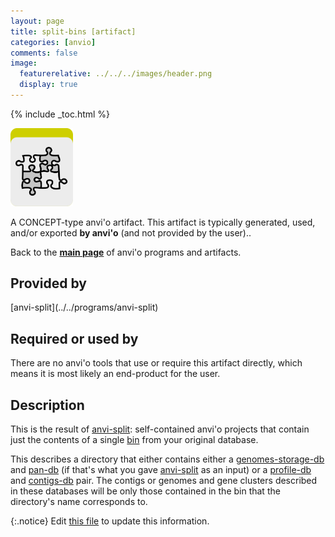 ```yaml
---
layout: page
title: split-bins [artifact]
categories: [anvio]
comments: false
image:
  featurerelative: ../../../images/header.png
  display: true
---
```



{% include _toc.html %}


<img src="../../images/icons/CONCEPT.png" alt="CONCEPT" style="width:100px; border:none" />

A CONCEPT-type anvi'o artifact. This artifact is typically generated, used, and/or exported **by anvi'o** (and not provided by the user)..

Back to the **[main page](../../)** of anvi'o programs and artifacts.

## Provided by


<p style="text-align: left" markdown="1"><span class="artifact-p">[anvi-split](../../programs/anvi-split)</span></p>


## Required or used by


There are no anvi'o tools that use or require this artifact directly, which means it is most likely an end-product for the user.


## Description

This is the result of <span class="artifact-n">[anvi-split](/software/anvio/help/7/programs/anvi-split)</span>: self-contained anvi'o projects that contain just the contents of a single <span class="artifact-n">[bin](/software/anvio/help/7/artifacts/bin)</span> from your original database. 

This describes a directory that either contains either a <span class="artifact-n">[genomes-storage-db](/software/anvio/help/7/artifacts/genomes-storage-db)</span> and <span class="artifact-n">[pan-db](/software/anvio/help/7/artifacts/pan-db)</span> (if that's what you gave <span class="artifact-n">[anvi-split](/software/anvio/help/7/programs/anvi-split)</span> as an input) or a <span class="artifact-n">[profile-db](/software/anvio/help/7/artifacts/profile-db)</span> and <span class="artifact-n">[contigs-db](/software/anvio/help/7/artifacts/contigs-db)</span> pair. The contigs or genomes and gene clusters described in these databases will be only those contained in the bin that the directory's name corresponds to.  


{:.notice}
Edit [this file](https://github.com/merenlab/anvio/tree/master/anvio/docs/artifacts/split-bins.md) to update this information.

